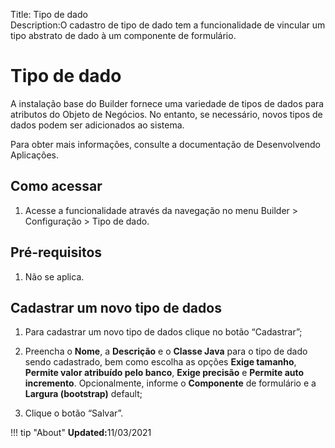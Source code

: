 Title: Tipo de dado  
Description:O cadastro de tipo de dado tem a funcionalidade de vincular um tipo abstrato de dado à um componente de formulário.   

# Tipo de dado  

A instalação base do Builder fornece uma variedade de tipos de dados para atributos do Objeto de Negócios. No entanto, se necessário, novos tipos de dados podem ser adicionados ao sistema.

Para obter mais informações, consulte a documentação de Desenvolvendo Aplicações.
   

## Como acessar   

1.	Acesse a funcionalidade através da navegação no menu Builder > Configuração > Tipo de dado.

## Pré-requisitos

1. Não se aplica.    
 
## Cadastrar um novo tipo de dados

1.	Para cadastrar um novo tipo de dados clique no botão “Cadastrar”;

2.	Preencha o **Nome**, a **Descrição** e o **Classe Java** para o tipo de dado sendo cadastrado, bem como escolha as opções **Exige tamanho**, **Permite valor atribuído pelo banco**, **Exige precisão** e **Permite auto incremento**. Opcionalmente, informe o **Componente** de formulário e a **Largura (bootstrap)** default;

3.	Clique o botão “Salvar”.

!!! tip "About"
    <b>Updated:</b>11/03/2021
